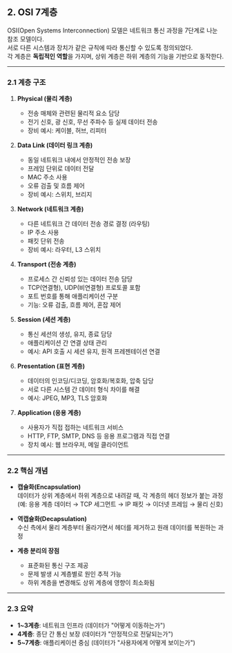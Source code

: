 ## 2. OSI 7계층

OSI(Open Systems Interconnection) 모델은 네트워크 통신 과정을 7단계로 나눈 참조 모델이다.  
서로 다른 시스템과 장치가 같은 규칙에 따라 통신할 수 있도록 정의되었다.  
각 계층은 **독립적인 역할**을 가지며, 상위 계층은 하위 계층의 기능을 기반으로 동작한다.

---

### 2.1 계층 구조

1. **Physical (물리 계층)**
   - 전송 매체와 관련된 물리적 요소 담당
   - 전기 신호, 광 신호, 무선 주파수 등 실제 데이터 전송
   - 장비 예시: 케이블, 허브, 리피터

2. **Data Link (데이터 링크 계층)**
   - 동일 네트워크 내에서 안정적인 전송 보장
   - 프레임 단위로 데이터 전달
   - MAC 주소 사용
   - 오류 검출 및 흐름 제어
   - 장비 예시: 스위치, 브리지

3. **Network (네트워크 계층)**
   - 다른 네트워크 간 데이터 전송 경로 결정 (라우팅)
   - IP 주소 사용
   - 패킷 단위 전송
   - 장비 예시: 라우터, L3 스위치

4. **Transport (전송 계층)**
   - 프로세스 간 신뢰성 있는 데이터 전송 담당
   - TCP(연결형), UDP(비연결형) 프로토콜 포함
   - 포트 번호를 통해 애플리케이션 구분
   - 기능: 오류 검출, 흐름 제어, 혼잡 제어

5. **Session (세션 계층)**
   - 통신 세션의 생성, 유지, 종료 담당
   - 애플리케이션 간 연결 상태 관리
   - 예시: API 호출 시 세션 유지, 원격 프레젠테이션 연결

6. **Presentation (표현 계층)**
   - 데이터의 인코딩/디코딩, 암호화/복호화, 압축 담당
   - 서로 다른 시스템 간 데이터 형식 차이를 해결
   - 예시: JPEG, MP3, TLS 암호화

7. **Application (응용 계층)**
   - 사용자가 직접 접하는 네트워크 서비스
   - HTTP, FTP, SMTP, DNS 등 응용 프로그램과 직접 연결
   - 장치 예시: 웹 브라우저, 메일 클라이언트

---

### 2.2 핵심 개념

- **캡슐화(Encapsulation)**  
  데이터가 상위 계층에서 하위 계층으로 내려갈 때, 각 계층의 헤더 정보가 붙는 과정  
  (예: 응용 계층 데이터 → TCP 세그먼트 → IP 패킷 → 이더넷 프레임 → 물리 신호)

- **역캡슐화(Decapsulation)**  
  수신 측에서 물리 계층부터 올라가면서 헤더를 제거하고 원래 데이터를 복원하는 과정

- **계층 분리의 장점**
  - 표준화된 통신 구조 제공
  - 문제 발생 시 계층별로 원인 추적 가능
  - 하위 계층을 변경해도 상위 계층에 영향이 최소화됨

---

### 2.3 요약

- **1~3계층**: 네트워크 인프라 (데이터가 "어떻게 이동하는가")
- **4계층**: 종단 간 통신 보장 (데이터가 "안정적으로 전달되는가")
- **5~7계층**: 애플리케이션 중심 (데이터가 "사용자에게 어떻게 보이는가")

